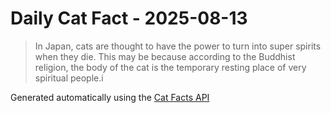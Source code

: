 # Daily Cat Fact - 2025-08-13

> In Japan, cats are thought to have the power to turn into super spirits when they die. This may be because according to the Buddhist religion, the body of the cat is the temporary resting place of very spiritual people.i

Generated automatically using the [Cat Facts API](https://catfact.ninja)
